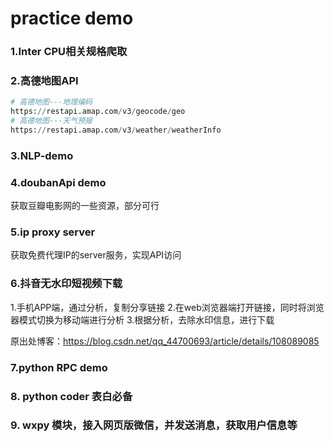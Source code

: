 

# practice demo

### 1.Inter CPU相关规格爬取 

### 2.高德地图API

```python
# 高德地图---地理编码
https://restapi.amap.com/v3/geocode/geo
# 高德地图---天气预报
https://restapi.amap.com/v3/weather/weatherInfo
```

### 3.NLP-demo


### 4.doubanApi demo
获取豆瓣电影网的一些资源，部分可行


### 5.ip proxy server
获取免费代理IP的server服务，实现API访问


### 6.抖音无水印短视频下载
1.手机APP端，通过分析，复制分享链接
2.在web浏览器端打开链接，同时将浏览器模式切换为移动端进行分析
3.根据分析，去除水印信息，进行下载

原出处博客：https://blog.csdn.net/qq_44700693/article/details/108089085

### 7.python RPC demo



### 8. python coder 表白必备


### 9. wxpy 模块，接入网页版微信，并发送消息，获取用户信息等